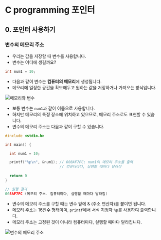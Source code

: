 # C programming 포인터  
## 0. 포인터 사용하기  
### 변수의 메모리 주소  
* 우리는 값을 저장할 때 변수를 사용합니다.  
* 변수는 어디에 생길까요?  
```c
int num1 = 10;
```
* 다음과 같이 변수는 **컴퓨터의 메모리**에 생성됩니다.  
* 메모리에 일정한 공간을 확보해두고 원하는 값을 저장하거나 가져오는 방식입니다.  

![메모리와 변수](https://dojang.io/pluginfile.php/337/mod_page/content/21/unit34-1.png)  

* 보통 변수는 `num1`과 같이 이름으로 사용합니다.  
* 하지만 메모리의 특정 장소에 위치하고 있으므로, 메모리 주소로도 표현할 수 있습니다.  
* 변수의 메모리 주소는 다음과 같이 구할 수 있습니다.  
```c
#include <stdio.h>

int main() {

  int num1 = 10;

  printf("%p\n", &num1); // 008AF7FC: num1의 메모리 주소를 출력
                         // 컴퓨터마다, 실행할 때마다 달라짐
  
  return 0
}

// 실행 결과
008AF7FC (메모리 주소. 컴퓨터마다, 실행할 때마다 달라짐)
```

* 변수의 메모리 주소를 구할 때는 변수 앞에 & (주소 연산자)를 붙이면 됩니다.  
* 메모리 주소는 16진수 형태이며, `printf`에서 서식 지정자 `%p`를 사용하여 출력합니다.  
* 메모리 주소는 고정된 것이 아니라 컴퓨터마다, 실행할 때마다 달라집니다.  

![변수의 메모리 주소](https://dojang.io/pluginfile.php/337/mod_page/content/21/unit34-2.png)  

